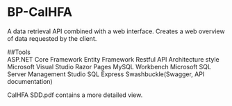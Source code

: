 # BP-CalHFA
A data retrieval API combined with a web interface. 
Creates a web overview of data requested by the client.

##Tools   
ASP.NET Core Framework
Entity Framework
Restful API Architecture style
Microsoft Visual Studio
Razor Pages
MySQL Workbench
Microsoft SQL Server Management Studio
SQL Express
Swashbuckle(Swagger, API documentation)  


CalHFA SDD.pdf contains a more detailed view.
